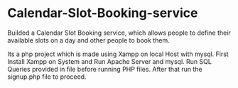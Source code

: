 # Calendar-Slot-Booking-service
Builded a Calendar Slot Booking service, which allows people to define their available slots on a day and other people to book them.

Its a php project which is made using Xampp on local Host with mysql.
First Install Xampp on System and Run Apache Server and mysql.
Run SQL Queries provided in file before running PHP files.
After that run the signup.php file to proceed.
